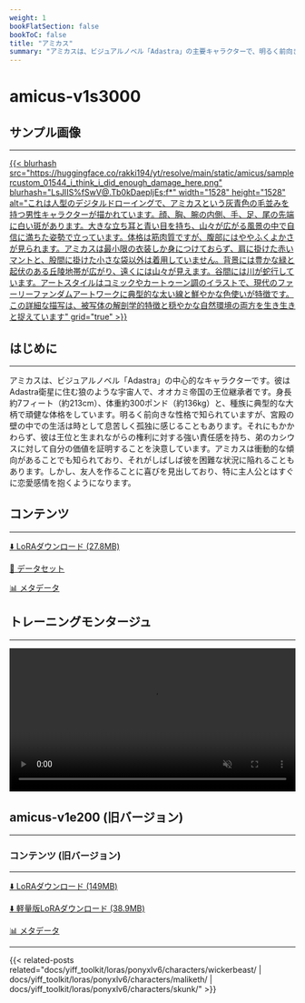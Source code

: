 ```yaml
---
weight: 1
bookFlatSection: false
bookToC: false
title: "アミカス"
summary: "アミカスは、ビジュアルノベル「Adastra」の主要キャラクターで、明るく前向きなオオカミとして描かれ、主人公の恋愛対象であり、オオカミ帝国の王位継承者です。"
---
```


<!--markdownlint-disable MD025 MD033 -->

# amicus-v1s3000

## サンプル画像

---

<a href="https://huggingface.co/rakki194/yt/resolve/main/static/amicus/samplercustom_01544_i_think_i_did_enough_damage_here.png">
    {{< blurhash
    src="https://huggingface.co/rakki194/yt/resolve/main/static/amicus/samplercustom_01544_i_think_i_did_enough_damage_here.png"
    blurhash="LsJIIS%fSwV@.Tb0kDaepIjEs;f*"
    width="1528"
    height="1528"
    alt="これは人型のデジタルドローイングで、アミカスという灰青色の毛並みを持つ男性キャラクターが描かれています。顔、胸、腕の内側、手、足、尾の先端に白い斑があります。大きな立ち耳と青い目を持ち、山々が広がる風景の中で自信に満ちた姿勢で立っています。体格は筋肉質ですが、腹部にはややふくよかさが見られます。アミカスは最小限の衣装しか身につけておらず、肩に掛けた赤いマントと、股間に掛けた小さな袋以外は着用していません。背景には豊かな緑と起伏のある丘陵地帯が広がり、遠くには山々が見えます。谷間には川が蛇行しています。アートスタイルはコミックやカートゥーン調のイラストで、現代のファーリーファンダムアートワークに典型的な太い線と鮮やかな色使いが特徴です。この詳細な描写は、被写体の解剖学的特徴と穏やかな自然環境の両方を生き生きと捉えています"
    grid="true"
    >}}
</a>

## はじめに

---

アミカスは、ビジュアルノベル「Adastra」の中心的なキャラクターです。彼はAdastra衛星に住む狼のような宇宙人で、オオカミ帝国の王位継承者です。身長約7フィート（約213cm）、体重約300ポンド（約136kg）と、種族に典型的な大柄で頑健な体格をしています。明るく前向きな性格で知られていますが、宮殿の壁の中での生活は時として息苦しく孤独に感じることもあります。それにもかかわらず、彼は王位と生まれながらの権利に対する強い責任感を持ち、弟のカシウスに対して自分の価値を証明することを決意しています。アミカスは衝動的な傾向があることでも知られており、それがしばしば彼を困難な状況に陥れることもあります。しかし、友人を作ることに喜びを見出しており、特に主人公とはすぐに恋愛感情を抱くようになります。

## コンテンツ

---

[⬇️ LoRAダウンロード (27.8MB)](https://huggingface.co/rakki194/yt/resolve/main/amicus-v1s3000.safetensors)

[📐 データセット](https://huggingface.co/datasets/k4d3/amicus)

[📊 メタデータ](https://huggingface.co/rakki194/yt/resolve/main/amicus-v1s3000.json)

## トレーニングモンタージュ

---

<div style="text-align: center;">
    <video style="width: 100%;" autoplay loop muted playsinline>
        <source src="https://huggingface.co/rakki194/yt/resolve/main/static/amicus/sample_sample00.mp4" type="video/mp4">
        お使いのブラウザは動画タグをサポートしていません。
    </video>
</div>

## amicus-v1e200 (旧バージョン)

---

### コンテンツ (旧バージョン)

---

[⬇️ LoRAダウンロード (149MB)](https://huggingface.co/rakki194/yt/resolve/main/ponyxl_loras/amicus-v1e200.safetensors?download=true)

[⬇️ 軽量版LoRAダウンロード (38.9MB)](https://huggingface.co/rakki194/yt/resolve/main/ponyxl_loras_shrunk_2/amicus-v1e200_frockpt1_th-3.55.safetensors?download=true)

[📊 メタデータ](https://huggingface.co/k4d3/yiff_toolkit/raw/main/ponyxl_loras/amicus-v1e200.json)

---

<!--
HUGO_SEARCH_EXCLUDE_START
-->
{{< related-posts related="docs/yiff_toolkit/loras/ponyxlv6/characters/wickerbeast/ | docs/yiff_toolkit/loras/ponyxlv6/characters/maliketh/ | docs/yiff_toolkit/loras/ponyxlv6/characters/skunk/" >}}
<!--
HUGO_SEARCH_EXCLUDE_END
-->
